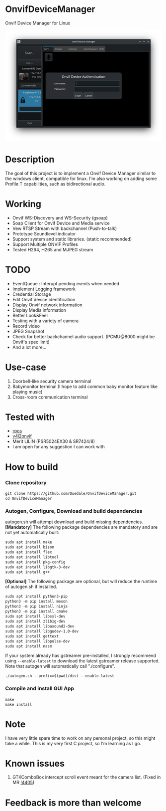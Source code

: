 # OnvifDeviceManager
Onvif Device Manager for Linux

![Application Capture](images/AppCapture.png?raw=true "OnvifDeviceMgr Linux")

# Description
The goal of this project is to implement a Onvif Device Manager similar to the windows client, compatible for linux. I'm also working on adding some Profile T capabilities, such as bidirectional audio.

# Working
- Onvif WS-Discovery and WS-Security (gsoap)
- Soap Client for Onvif Device and Media service
- Vew RTSP Stream with backchannel (Push-to-talk)
- Prototype Soundlevel indicator
- Support system and static libraries. (static recommended)
- Support Multiple ONVIF Profiles
- Tested H264, H265 and MJPEG stream

# TODO
- EventQueue : Interupt pending events when needed
- Implement Logging framework
- Credential Storage 
- Edit Onvif device identification
- Display Onvif network information
- Display Media information
- Better Look&Feel
- Testing with a variety of camera
- Record video
- JPEG Snapshot
- Check for better backchannel audio support. (PCMU@8000 might be Onvif's spec limit)
- And a lot more...

# Use-case
1. Doorbell-like security camera terminal
2. Babymonitor terminal (I hope to add common baby monitor feature like playing music)
3. Cross-room communication terminal

# Tested with
- [rpos](https://github.com/Quedale/rpos)
- [v4l2onvif](https://github.com/mpromonet/v4l2onvif)
- Merit LILIN (PSR5024EX30 & SR7424/8)
- I am open for any suggestion I can work with

# How to build
### Clone repository
```
git clone https://github.com/Quedale/OnvifDeviceManager.git
cd OnvifDeviceManager
```
### Autogen, Configure, Download and build dependencies
autogen.sh will attempt download and build missing dependencies.   
**[Mandatory]** The following package dependencies are mandatory and are not yet automatically built:
```
sudo apt install make
sudo apt install bison 
sudo apt install flex 
sudo apt install libtool 
sudo apt install pkg-config
sudo apt install libgtk-3-dev
sudo apt install g++
```
**[Optional]** The following package are optional, but will reduce the runtime of autogen.sh if installed.
```
sudo apt install python3-pip
python3 -m pip install meson
python3 -m pip install ninja
python3 -m pip install cmake
sudo apt install libssl-dev
sudo apt install zlib1g-dev
sudo apt install libasound2-dev
sudo apt install libgudev-1.0-dev
sudo apt install gettext
sudo apt install libpulse-dev
sudo apt install nasm
```
If your system already has gstreamer pre-installed, I strongly recommend using `--enable-latest` to download the latest gstreamer release supported.   
Note that autogen will automatically call "./configure".
```
./autogen.sh --prefix=$(pwd)/dist --enable-latest
```

### Compile and install GUI App
```
make
make install
```
# Note
I have very little spare time to work on any personal project, so this might take a while.
This is my very first C project, so I'm learning as I go. 
 
# Known issues
1. GTKComboBox intercept scroll event meant for the camera list. (Fixed in MR [!4405](https://gitlab.gnome.org/GNOME/gtk/-/merge_requests/4405/diffs#1b2782cecf88934dfff50b3eadda7a2b036acfe1))

# 
# Feedback is more than welcome
